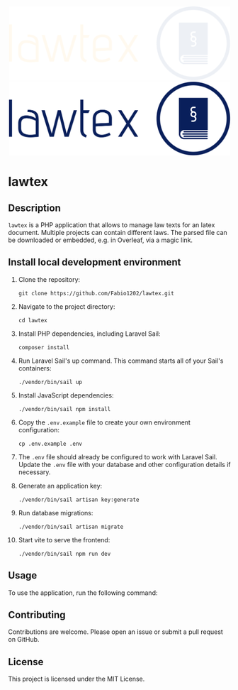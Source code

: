 <p align="center">
<img src="./public/images/logo-no-background.svg#gh-dark-mode-only" width=500/>
<img src="./public/images/logo-black.svg#gh-light-mode-only" width=500/>
</p>

# lawtex

## Description

`lawtex` is a PHP application that allows to manage law texts for an latex document. Multiple projects can contain different laws. The parsed file can be downloaded or embedded, e.g. in Overleaf, via a magic link.

## Install local development environment

1. Clone the repository:
    ```
    git clone https://github.com/Fabio1202/lawtex.git
    ```

2. Navigate to the project directory:
    ```
    cd lawtex
    ```

3. Install PHP dependencies, including Laravel Sail:
    ```
    composer install
    ```

4. Run Laravel Sail's up command. This command starts all of your Sail's containers:
    ```
    ./vendor/bin/sail up
    ```

5. Install JavaScript dependencies:
    ```
    ./vendor/bin/sail npm install
    ```

6. Copy the `.env.example` file to create your own environment configuration:
    ```
    cp .env.example .env
    ```

7. The `.env` file should already be configured to work with Laravel Sail. Update the `.env` file with your database and other configuration details if necessary.


8. Generate an application key:
    ```
    ./vendor/bin/sail artisan key:generate
    ```

9. Run database migrations:
    ```
    ./vendor/bin/sail artisan migrate
    ```
   
10. Start vite to serve the frontend:
    ```
    ./vendor/bin/sail npm run dev
    ```

## Usage

To use the application, run the following command:

## Contributing

Contributions are welcome. Please open an issue or submit a pull request on GitHub.

## License

This project is licensed under the MIT License.
